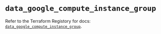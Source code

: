 # `data_google_compute_instance_group`

Refer to the Terraform Registory for docs: [`data_google_compute_instance_group`](https://www.terraform.io/docs/providers/google/d/compute_instance_group).
